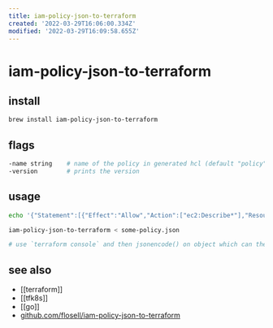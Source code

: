 ```yaml
---
title: iam-policy-json-to-terraform
created: '2022-03-29T16:06:00.334Z'
modified: '2022-03-29T16:09:58.655Z'
---
```


# iam-policy-json-to-terraform

## install

```sh
brew install iam-policy-json-to-terraform
```

## flags

```sh
-name string    # name of the policy in generated hcl (default "policy")
-version        # prints the version
```

## usage

```sh
echo '{"Statement":[{"Effect":"Allow","Action":["ec2:Describe*"],"Resource":"*"}]}' | iam-policy-json-to-terraform

iam-policy-json-to-terraform < some-policy.json

# use `terraform console` and then jsonencode() on object which can then be copy-paste-piped
```

## see also

- [[terraform]]
- [[tfk8s]]
- [[go]]
- [github.com/flosell/iam-policy-json-to-terraform](https://github.com/flosell/iam-policy-json-to-terraform)
